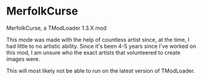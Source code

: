 # MerfolkCurse
MerfolkCurse, a TModLoader 1.3.X mod

This mode was made with the help of countless artist since, at the time, I had little to no artistic ability. 
Since it's been 4-5 years since I've worked on this mod, I am unsure who the exact artists that volunteered to create images were.

This will most likely not be able to run on the latest version of TModLoader.
